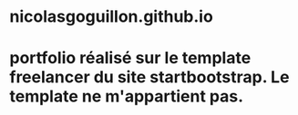 # nicolasgoguillon.github.io
# portfolio réalisé sur le template freelancer du site startbootstrap. Le template ne m'appartient pas.
